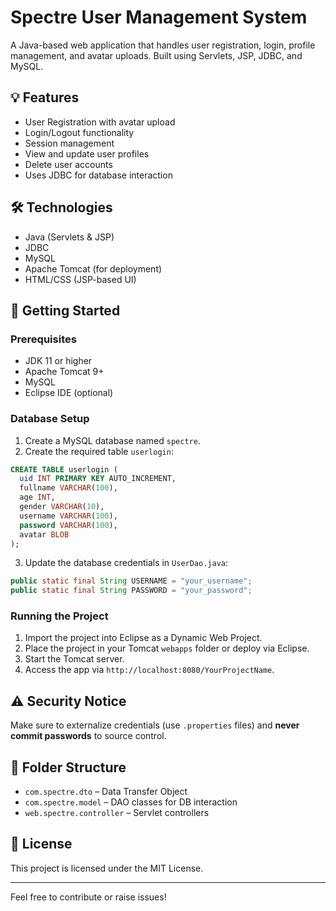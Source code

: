 # Spectre User Management System

A Java-based web application that handles user registration, login, profile management, and avatar uploads. Built using Servlets, JSP, JDBC, and MySQL.

## 💡 Features

- User Registration with avatar upload
- Login/Logout functionality
- Session management
- View and update user profiles
- Delete user accounts
- Uses JDBC for database interaction

## 🛠️ Technologies

- Java (Servlets & JSP)
- JDBC
- MySQL
- Apache Tomcat (for deployment)
- HTML/CSS (JSP-based UI)

## 🚀 Getting Started

### Prerequisites

- JDK 11 or higher
- Apache Tomcat 9+
- MySQL
- Eclipse IDE (optional)

### Database Setup

1. Create a MySQL database named `spectre`.
2. Create the required table `userlogin`:

```sql
CREATE TABLE userlogin (
  uid INT PRIMARY KEY AUTO_INCREMENT,
  fullname VARCHAR(100),
  age INT,
  gender VARCHAR(10),
  username VARCHAR(100),
  password VARCHAR(100),
  avatar BLOB
);
```

3. Update the database credentials in `UserDao.java`:

```java
public static final String USERNAME = "your_username";
public static final String PASSWORD = "your_password";
```

### Running the Project

1. Import the project into Eclipse as a Dynamic Web Project.
2. Place the project in your Tomcat `webapps` folder or deploy via Eclipse.
3. Start the Tomcat server.
4. Access the app via `http://localhost:8080/YourProjectName`.

## ⚠️ Security Notice

Make sure to externalize credentials (use `.properties` files) and **never commit passwords** to source control.

## 📁 Folder Structure

- `com.spectre.dto` – Data Transfer Object
- `com.spectre.model` – DAO classes for DB interaction
- `web.spectre.controller` – Servlet controllers

## 📜 License

This project is licensed under the MIT License.

---

Feel free to contribute or raise issues!
